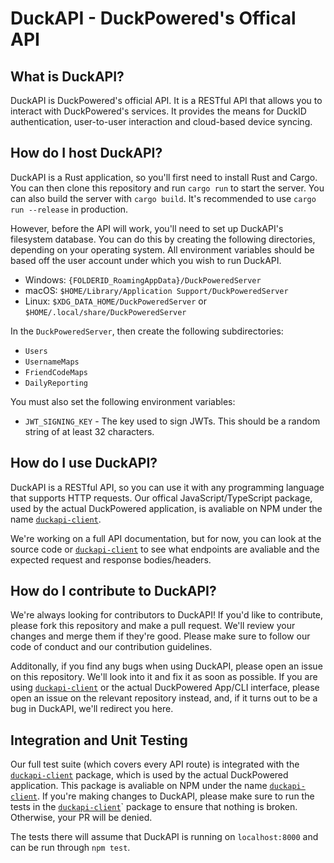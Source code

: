 # DuckAPI - DuckPowered's Offical API

## What is DuckAPI?

DuckAPI is DuckPowered's official API. It is a RESTful API that allows you to interact with DuckPowered's services. It provides the means for DuckID authentication, user-to-user interaction and cloud-based device syncing.

## How do I host DuckAPI?

DuckAPI is a Rust application, so you'll first need to install Rust and Cargo. You can then clone this repository and run `cargo run` to start the server. You can also build the server with `cargo build`. It's recommended to use `cargo run --release` in production.

However, before the API will work, you'll need to set up DuckAPI's filesystem database. You can do this by creating the following directories, depending on your operating system. All environment variables should be based off the user account under which you wish to run DuckAPI. 

- Windows: `{FOLDERID_RoamingAppData}/DuckPoweredServer`
- macOS: `$HOME/Library/Application Support/DuckPoweredServer`
- Linux: `$XDG_DATA_HOME/DuckPoweredServer` or `$HOME/.local/share/DuckPoweredServer`

In the `DuckPoweredServer`, then create the following subdirectories:

- `Users`
- `UsernameMaps`
- `FriendCodeMaps`
- `DailyReporting`

You must also set the following environment variables:
- `JWT_SIGNING_KEY` - The key used to sign JWTs. This should be a random string of at least 32 characters.

## How do I use DuckAPI?

DuckAPI is a RESTful API, so you can use it with any programming language that supports HTTP requests. Our offical JavaScript/TypeScript package, used by the actual DuckPowered application, is avaliable on NPM under the name [`duckapi-client`](https://github.com/IntegralPilot/duckapi-client).

We're working on a full API documentation, but for now, you can look at the source code or [`duckapi-client`](https://github.com/IntegralPilot/duckapi-client) to see what endpoints are avaliable and the expected request and response bodies/headers.

## How do I contribute to DuckAPI?

We're always looking for contributors to DuckAPI! If you'd like to contribute, please fork this repository and make a pull request. We'll review your changes and merge them if they're good. Please make sure to follow our code of conduct and our contribution guidelines.

Additonally, if you find any bugs when using DuckAPI, please open an issue on this repository. We'll look into it and fix it as soon as possible. If you are using [`duckapi-client`](https://github.com/IntegralPilot/duckapi-client) or the actual DuckPowered App/CLI interface, please open an issue on the relevant repository instead, and, if it turns out to be a bug in DuckAPI, we'll redirect you here.

## Integration and Unit Testing

Our full test suite (which covers every API route) is integrated with the [`duckapi-client`](https://github.com/IntegralPilot/duckapi-client) package, which is used by the actual DuckPowered application. This package is avaliable on NPM under the name [`duckapi-client`](https://github.com/IntegralPilot/duckapi-client). If you're making changes to DuckAPI, please make sure to run the tests in the [`duckapi-client`](https://github.com/IntegralPilot/duckapi-client)` package to ensure that nothing is broken. Otherwise, your PR will be denied.

The tests there will assume that DuckAPI is running on `localhost:8000` and can be run through `npm test`.
